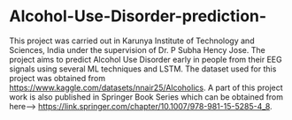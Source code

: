 # Alcohol-Use-Disorder-prediction-
This project was carried out in Karunya Institute of Technology and Sciences, India under the supervision of Dr. P Subha Hency Jose. 
The project aims to predict Alcohol Use Disorder early in people from their EEG signals using several ML techniques and LSTM. 
The dataset used for this project was obtained from https://www.kaggle.com/datasets/nnair25/Alcoholics. 
A part of this project work is also published in Springer Book Series which can be obtained from here--> https://link.springer.com/chapter/10.1007/978-981-15-5285-4_8.
